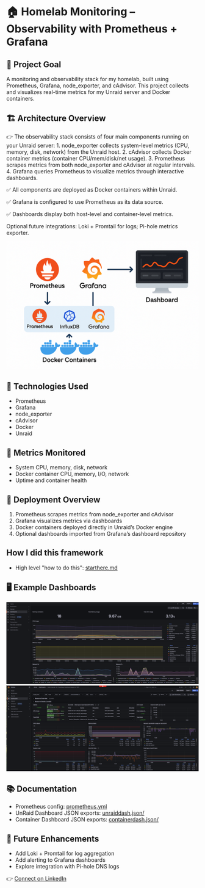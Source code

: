 # 🏠 Homelab Monitoring – Observability with Prometheus + Grafana

## 🎯 Project Goal

A monitoring and observability stack for my homelab, built using Prometheus, Grafana, node_exporter, and cAdvisor. This project collects and visualizes real-time metrics for my Unraid server and Docker containers.

## 🏗️ Architecture Overview

👉 The observability stack consists of four main components running on your Unraid server:
	1.	node_exporter collects system-level metrics (CPU, memory, disk, network) from the Unraid host.
	2.	cAdvisor collects Docker container metrics (container CPU/mem/disk/net usage).
	3.	Prometheus scrapes metrics from both node_exporter and cAdvisor at regular intervals.
	4.	Grafana queries Prometheus to visualize metrics through interactive dashboards.

✅ All components are deployed as Docker containers within Unraid.

✅ Grafana is configured to use Prometheus as its data source.

✅ Dashboards display both host-level and container-level metrics.

Optional future integrations: Loki + Promtail for logs; Pi-hole metrics exporter.

![Architecture Overview](docs/design.png)

## 📝 Technologies Used

- Prometheus
- Grafana
- node_exporter
- cAdvisor
- Docker
- Unraid

## 🔄 Metrics Monitored

- System CPU, memory, disk, network
- Docker container CPU, memory, I/O, network
- Uptime and container health

## 🚀 Deployment Overview

1. Prometheus scrapes metrics from node_exporter and cAdvisor
2. Grafana visualizes metrics via dashboards
3. Docker containers deployed directly in Unraid’s Docker engine
4. Optional dashboards imported from Grafana’s dashboard repository

## How I did this framework
- High level "how to do this": [starthere.md](docs/howididthis.md)

## 🖥️ Example Dashboards

![Container dashboard](docs/containerdash.png)
![UnRaid dashboard](docs/systemdash.png)

## 📚 Documentation

- Prometheus config: [prometheus.yml](docs/prometheus.yml)
- UnRaid Dashboard JSON exports: [unraiddash.json/](docs/dockerdash.json)
- Container Dashboard JSON exports: [containerdash.json/](docs/containerdash.json)

## 🔭 Future Enhancements

- Add Loki + Promtail for log aggregation
- Add alerting to Grafana dashboards
- Explore integration with Pi-hole DNS logs

👉 [Connect on LinkedIn](https://www.linkedin.com/in/stevengersztyn/)